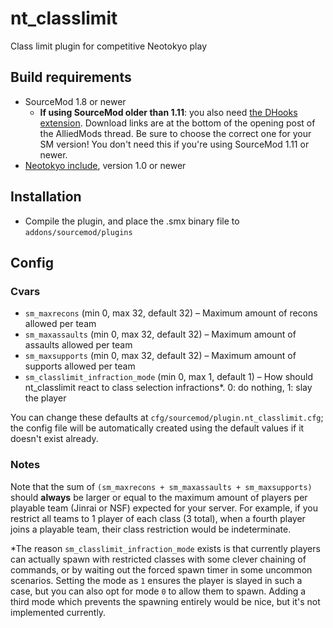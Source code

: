 # nt_classlimit
Class limit plugin for competitive Neotokyo play

## Build requirements
* SourceMod 1.8 or newer
  * **If using SourceMod older than 1.11**: you also need [the DHooks extension](https://forums.alliedmods.net/showpost.php?p=2588686). Download links are at the bottom of the opening post of the AlliedMods thread. Be sure to choose the correct one for your SM version! You don't need this if you're using SourceMod 1.11 or newer.
* [Neotokyo include](https://github.com/softashell/sourcemod-nt-include), version 1.0 or newer

## Installation
* Compile the plugin, and place the .smx binary file to `addons/sourcemod/plugins`

## Config
### Cvars
* `sm_maxrecons` (min 0, max 32, default 32) – Maximum amount of recons allowed per team
* `sm_maxassaults` (min 0, max 32, default 32) – Maximum amount of assaults allowed per team
* `sm_maxsupports` (min 0, max 32, default 32) – Maximum amount of supports allowed per team
* `sm_classlimit_infraction_mode` (min 0, max 1, default 1) – How should nt_classlimit react to class selection infractions\*. 0: do nothing, 1: slay the player

You can change these defaults at `cfg/sourcemod/plugin.nt_classlimit.cfg`; the config file will be automatically created using the default values if it doesn't exist already.

### Notes
Note that the sum of `(sm_maxrecons + sm_maxassaults + sm_maxsupports)` should **always** be larger or equal to the maximum amount of players per playable team (Jinrai or NSF) expected for your server. For example, if you restrict all teams to 1 player of each class (3 total), when a fourth player joins a playable team, their class restriction would be indeterminate.

\*The reason `sm_classlimit_infraction_mode` exists is that currently players can actually spawn with restricted classes with some clever chaining of commands, or by waiting out the forced spawn timer in some uncommon scenarios. Setting the mode as `1` ensures the player is slayed in such a case, but you can also opt for mode `0` to allow them to spawn. Adding a third mode which prevents the spawning entirely would be nice, but it's not implemented currently.
